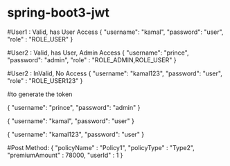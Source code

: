 # spring-boot3-jwt


#User1 : Valid, has User Access
{
    "username": "kamal",
    "password": "user",
    "role" : "ROLE_USER" 
}

#User2 : Valid, has User, Admin Access
{
    "username": "prince",
    "password": "admin",
    "role" : "ROLE_ADMIN,ROLE_USER" 
}

#User2 : InValid, No Access
{
    "username": "kamal123",
    "password": "user",
    "role" : "ROLE_USER123" 
}

#to generate the token 

{
    "username": "prince",
    "password": "admin"
}

{
    "username": "kamal",
    "password": "user"
}

{
    "username": "kamal123",
    "password": "user"
}

#Post Method: 
{
    "policyName" : "Policy1",
    "policyType" : "Type2",
    "premiumAmount" : 78000,
    "userId" : 1
}